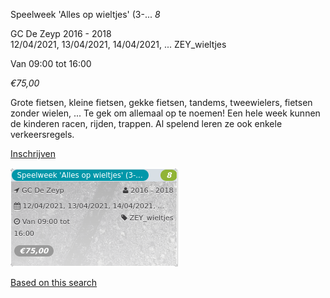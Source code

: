 Speelweek 'Alles op wieltjes' (3-... *8*

GC De Zeyp 2016 - 2018  
12/04/2021, 13/04/2021, 14/04/2021, ... ZEY\_wieltjes  

Van 09:00 tot 16:00

*€75,00*

  

  

Grote fietsen, kleine fietsen, gekke fietsen, tandems, tweewielers, fietsen zonder wielen, ... Te gek om allemaal op te noemen! Een hele week kunnen de kinderen racen, rijden, trappen. Al spelend leren ze ook enkele verkeersregels.

[Inschrijven](https://tickets.vgc.be/activity/subscribe/ZEY_wieltjes)

![](58746.png)

[Based on this search](https://tickets.vgc.be/activity/index?&vrijeplaatsen=1&Age%5B%5D=3%2C4&entity=276)